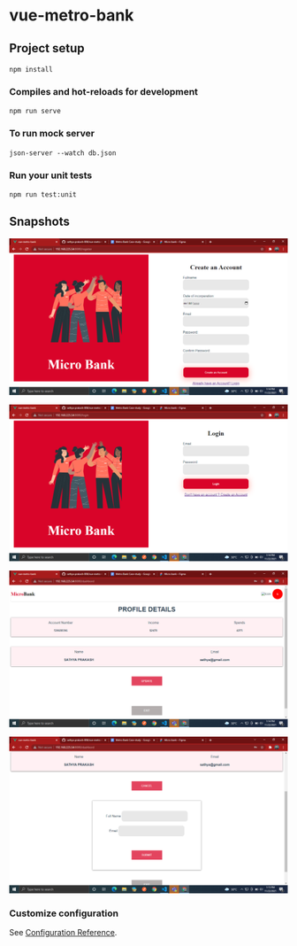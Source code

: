 # vue-metro-bank

## Project setup
```
npm install
```

### Compiles and hot-reloads for development
```
npm run serve
```

### To run mock server
```
json-server --watch db.json
```

### Run your unit tests
```
npm run test:unit
```

## Snapshots 

![Screenshot (1)](https://github.com/sathya-prakash-006/vue-metro-bank/blob/main/Screenshot%20(54).png)

![Screenshot (2)](https://github.com/sathya-prakash-006/vue-metro-bank/blob/main/Screenshot%20(55).png)

![Screenshot (3)](https://github.com/sathya-prakash-006/vue-metro-bank/blob/main/Screenshot%20(56).png)

![Screenshot (3)](https://github.com/sathya-prakash-006/vue-metro-bank/blob/main/Screenshot%20(57).png)

### Customize configuration
See [Configuration Reference](https://cli.vuejs.org/config/).
